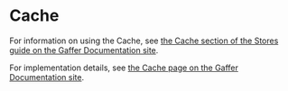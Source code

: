 # Cache

For information on using the Cache, see [the Cache section of the Stores guide on the Gaffer Documentation site](https://gchq.github.io/gaffer-doc/latest/administration-guide/gaffer-stores/store-guide.html#caches).

For implementation details, see [the Cache page on the Gaffer Documentation site](https://gchq.github.io/gaffer-doc/latest/development-guide/project-structure/components/cache).
